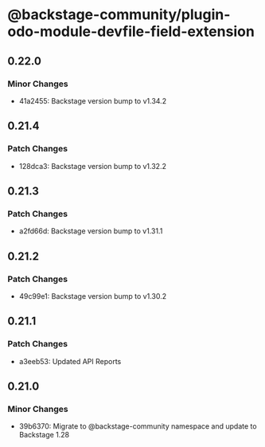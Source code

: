 # @backstage-community/plugin-odo-module-devfile-field-extension

## 0.22.0

### Minor Changes

- 41a2455: Backstage version bump to v1.34.2

## 0.21.4

### Patch Changes

- 128dca3: Backstage version bump to v1.32.2

## 0.21.3

### Patch Changes

- a2fd66d: Backstage version bump to v1.31.1

## 0.21.2

### Patch Changes

- 49c99e1: Backstage version bump to v1.30.2

## 0.21.1

### Patch Changes

- a3eeb53: Updated API Reports

## 0.21.0

### Minor Changes

- 39b6370: Migrate to @backstage-community namespace and update to Backstage 1.28
